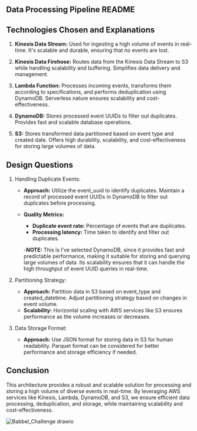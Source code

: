 ## Data Processing Pipeline README

## Technologies Chosen and Explanations

1. **Kinesis Data Stream:** Used for ingesting a high volume of events in real-time. It's scalable and durable, ensuring that no events are lost.

2. **Kinesis Data Firehose:** Routes data from the Kinesis Data Stream to S3 while handling scalability and buffering. Simplifies data delivery and management.

3. **Lambda Function:** Processes incoming events, transforms them according to specifications, and performs deduplication using DynamoDB. Serverless nature ensures scalability and cost-effectiveness.

4. **DynamoDB:** Stores processed event UUIDs to filter out duplicates. Provides fast and scalable database operations.

5. **S3:** Stores transformed data partitioned based on event type and created date. Offers high durability, scalability, and cost-effectiveness for storing large volumes of data.

## Design Questions

1. Handling Duplicate Events:

    - **Approach:** Utilize the event_uuid to identify duplicates. Maintain a record of processed event UUIDs in DynamoDB to filter out duplicates before processing.
    - **Quality Metrics:**
        - **Duplicate event rate:** Percentage of events that are duplicates.
        - **Processing latency:** Time taken to identify and filter out duplicates.

        -**NOTE:** This is I've selected DynamoDB, since it provides fast and predictable performance, making it suitable for storing and querying large volumes of data. Its scalability ensures that it can handle the high throughput of event UUID queries in real-time.

2. Partitioning Strategy:

    - **Approach:** Partition data in S3 based on event_type and created_datetime. Adjust partitioning strategy based on changes in event volume.
    - **Scalability:** Horizontal scaling with AWS services like S3 ensures performance as the volume increases or decreases.

3. Data Storage Format:

    - **Approach:** Use JSON format for storing data in S3 for human readability. Parquet format can be considered for better performance and storage efficiency if needed.

## Conclusion
This architecture provides a robust and scalable solution for processing and storing a high volume of diverse events in real-time. By leveraging AWS services like Kinesis, Lambda, DynamoDB, and S3, we ensure efficient data processing, deduplication, and storage, while maintaining scalability and cost-effectiveness.

![Babbel_Challenge drawio](https://github.com/arpeggito/babbel_challenge/assets/145495639/c86498aa-f576-4dbc-94c7-d1a318676c39)
